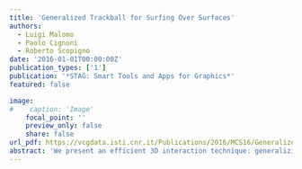 ```yaml
---
title: 'Generalized Trackball for Surfing Over Surfaces'
authors:
  - Luigi Malomo
  - Paolo Cignoni
  - Roberto Scopigno
date: '2016-01-01T00:00:00Z'
publication_types: ['1']
publication: '*STAG: Smart Tools and Apps for Graphics*'
featured: false

image:
#    caption: 'Image'
    focal_point: ''
    preview_only: false
    share: false
url_pdf: https://vcgdata.isti.cnr.it/Publications/2016/MCS16/GeneralizedTrackballFinal.pdf
abstract: 'We present an efficient 3D interaction technique: generalizing the well known trackball approach, this technique unifies and blends the two common interaction mechanisms known as panning and orbiting. The approach allows to inspect a virtual object by navigating over its surrounding space, remaining at a chosen distance and performing an automatic panning over its surface. This generalized trackball allows an intuitive navigation of topologically complex shapes, enabling unexperienced users to visit hard-to-reach parts better and faster than with standard GUI components. The approach is based on the construction of multiple smooth approximations of the model under inspection; at rendering time, it constrains the camera to stay at a given distance to these approximations. The approach requires negligible preprocessing and memory overhead and works well for both mousebased and touch interfaces. An informal user study confirms the impact of the proposed technique.'
---
```

